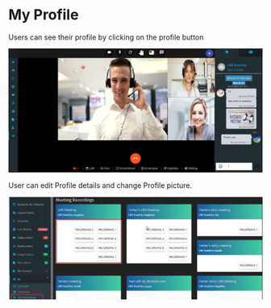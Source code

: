 # My Profile

Users can see their profile by clicking on the profile button

![](../.gitbook/assets/image%20%28255%29.png)

User can edit Profile details and change Profile picture.

![](../.gitbook/assets/image%20%2897%29.png)

